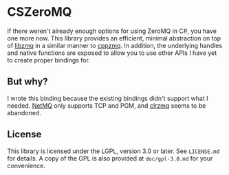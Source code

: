 # CSZeroMQ

If there weren't already enough options for using ZeroMQ in C#, you have one more now. This library provides an 
efficient, minimal abstraction on top of [libzmq](https://github.com/zeromq/libzmq) in a similar manner to 
[cppzmq](https://github.com/zeromq/libzmq). In addition, the underlying handles and native functions are exposed
to allow you to use other APIs I have yet to create proper bindings for.

## But why?

I wrote this binding because the existing bindings didn't support what I needed.
[NetMQ](https://github.com/zeromq/netmq) only supports TCP and PGM, and [clrzmq](https://github.com/zeromq/clrzmq) 
seems to be abandoned.

## License
This library is licensed under the LGPL, version 3.0 or later. See `LICENSE.md` for details. A copy of the GPL is also 
provided at `doc/gpl-3.0.md` for your convenience.